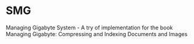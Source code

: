 # SMG
Managing Gigabyte System - A try of implementation for the book Managing Gigabyte: Compressing and Indexing Documents and Images
